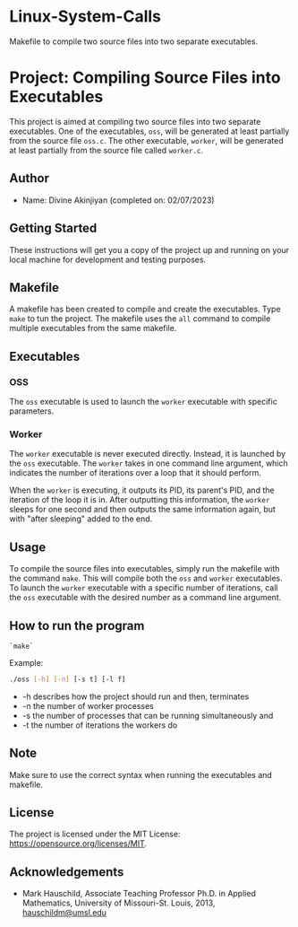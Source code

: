 # Linux-System-Calls
Makefile to compile two source files into two separate executables.

# Project: Compiling Source Files into Executables
This project is aimed at compiling two source files into two separate executables. One of the executables, `oss`, will be generated at least partially from the source file `oss.c`. The other executable, `worker`, will be generated at least partially from the source file called `worker.c`.

## Author
* Name: Divine Akinjiyan (completed on: 02/07/2023)

## Getting Started
These instructions will get you a copy of the project up and running on your local machine for development and testing purposes.

## Makefile
A makefile has been created to compile and create the executables. Type `make` to tun the project. The makefile uses the `all` command to compile multiple executables from the same makefile.

## Executables
### OSS
The `oss` executable is used to launch the `worker` executable with specific parameters.

### Worker
The `worker` executable is never executed directly. Instead, it is launched by the `oss` executable. The `worker` takes in one command line argument, which indicates the number of iterations over a loop that it should perform.

When the `worker` is executing, it outputs its PID, its parent's PID, and the iteration of the loop it is in. After outputting this information, the `worker` sleeps for one second and then outputs the same information again, but with "after sleeping" added to the end.

## Usage
To compile the source files into executables, simply run the makefile with the command `make`. This will compile both the `oss` and `worker` executables. To launch the `worker` executable with a specific number of iterations, call the `oss` executable with the desired number as a command line argument.

## How to run the program
	`make`

Example:
```bash
./oss [-h] [-n] [-s t] [-l f]
```

*	-h	describes how the project should run and then, terminates
*	-n	the number of worker processes
*	-s	the number of processes that can be running simultaneously and 
*	-t	the number of iterations the workers do

## Note
Make sure to use the correct syntax when running the executables and makefile.

## License
The project is licensed under the MIT License: <https://opensource.org/licenses/MIT>.

## Acknowledgements
* Mark Hauschild, Associate Teaching Professor Ph.D. in Applied Mathematics, University of Missouri-St. Louis, 2013, hauschildm@umsl.edu
